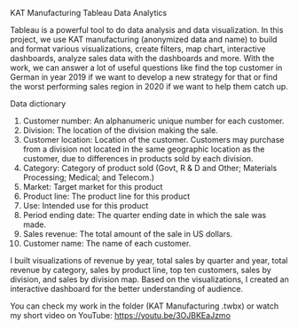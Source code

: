 KAT Manufacturing Tableau Data Analytics 

Tableau is a powerful tool to do data analysis and data visualization. In this project, we use KAT manufacturing (anonymized data and name) to build and format various visualizations, create filters, map chart, interactive dashboards, analyze sales data with the dashboards and more. With the work, we can answer a lot of useful questions like find the top customer in German in year 2019 if we want to develop a new strategy for that or find the worst performing sales region in 2020 if we want to help them catch up. 

Data dictionary
1.	Customer number: An alphanumeric unique number for each customer.
2.	Division: The location of the division making the sale.
3.	Customer location: Location of the customer. Customers may purchase from a division not located in the same geographic location as the customer, due to differences in products sold by each division.
4.	Category: Category of product sold (Govt, R & D and Other; Materials Processing; Medical; and Telecom.)
5.	Market: Target market for this product 
6.	Product line: The product line for this product 
7.	Use: Intended use for this product 
8.	Period ending date: The quarter ending date in which the sale was made.
9.	Sales revenue: The total amount of the sale in US dollars.
10.	Customer name:  The name of each customer.  

I built visualizations of revenue by year, total sales by quarter and year, total revenue by category, sales by product line, top ten customers, sales by division, and sales by division map. Based on the visualizations, I created an interactive dashboard for the better understanding of audience. 

You can check my work in the folder (KAT Manufacturing .twbx) or watch my short video on YouTube: https://youtu.be/3OJBKEaJzmo
